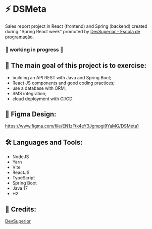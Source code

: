 # ⚡️ DSMeta
Sales report project in React (frontend) and Spring (backend) created during "Spring React week" promoted by [DevSuperior - Escola de programação](https://devsuperior.com.br).
### 🚧 working in progress 🚧

## 🎯 The main goal of this project is to exercise:
* building an API REST with Java and Spring Boot;
* React JS components and good coding practices; 
* use a database with ORM;
* SMS integration;
* cloud deployment with CI/CD

## 🎨 Figma Design:
https://www.figma.com/file/EN1zFtk4eY3Jgmpgi9YaMG/DSMeta1

## 🛠 Languages and Tools:
* NodeJS
* Yarn
* Vite
* ReactJS
* TypeScript
* Spring Boot
* Java 17
* H2

## 📌 Credits:
[DevSuperior](https://devsuperior.com.br)
